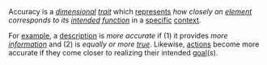 Accuracy is a *[dimensional](https://github.com/gcassel/Modular-Organization-Terminology/blob/master/terms/dimension.md) [trait](https://github.com/gcassel/Modular-Organization-Terminology/blob/master/terms/trait.md)* which [represents](https://github.com/gcassel/Modular-Organization-Terminology/blob/master/terms/representation.md) *how closely an [element](https://github.com/gcassel/Modular-Organization-Terminology/blob/master/terms/element.md) corresponds to its [intended](https://github.com/gcassel/Modular-Organization-Terminology/blob/master/terms/intention.md) [function](https://github.com/gcassel/Modular-Organization-Terminology/blob/master/terms/function.md)* in a [specific](https://github.com/gcassel/Modular-Organization-Terminology/blob/master/terms/specific.md) [context](https://github.com/gcassel/Modular-Organization-Terminology/blob/master/terms/context.md).

For [example](https://github.com/gcassel/Modular-Organization-Terminology/blob/master/terms/example.md), a [description](https://github.com/gcassel/Modular-Organization-Terminology/blob/master/terms/describe.md) is *more accurate* if (1) it provides *more [information](https://github.com/gcassel/Modular-Organization-Terminology/blob/master/terms/information.md)* and (2) is *equally or more [true](https://github.com/gcassel/Modular-Organization-Terminology/blob/master/terms/true.md)*.   Likewise, [actions](https://github.com/gcassel/Modular-Organization-Terminology/blob/master/terms/action.md) become more accurate if they come closer to realizing their intended [goal](https://github.com/gcassel/Modular-Organization-Terminology/blob/master/terms/action.md)(s).
